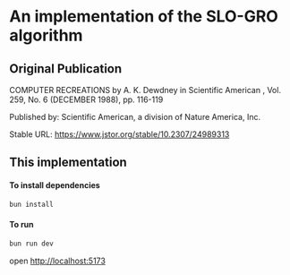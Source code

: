 # An implementation of the SLO-GRO algorithm

## Original Publication

COMPUTER RECREATIONS
by A. K. Dewdney
in Scientific American , Vol. 259, No. 6 (DECEMBER 1988), pp. 116-119

Published by: Scientific American, a division of Nature America, Inc.

Stable URL: <https://www.jstor.org/stable/10.2307/24989313>

## This implementation

#### To install dependencies

```sh
bun install
```

#### To run

```sh
bun run dev
```

open <http://localhost:5173>
